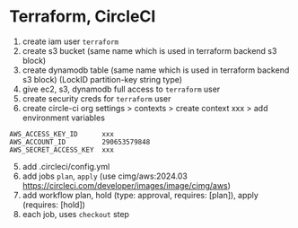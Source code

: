 # Terraform, CircleCI
1. create iam user `terraform`
2. create s3 bucket (same name which is used in terraform backend s3 block)
3. create dynamodb table (same name which is used in terraform backend s3 block) (LockID partition-key string type)
4. give ec2, s3, dynamodb full access to `terraform` user
5. create security creds for `terraform` user
6. create circle-ci org settings > contexts > create context xxx > add environment variables
```
AWS_ACCESS_KEY_ID      xxx
AWS_ACCOUNT_ID         290653579848
AWS_SECRET_ACCESS_KEY  xxx	
```
5. add .circleci/config.yml
6. add jobs `plan`, `apply` (use cimg/aws:2024.03 https://circleci.com/developer/images/image/cimg/aws)
7. add workflow plan, hold (type: approval, requires: [plan]), apply (requires: [hold])
8. each job, uses `checkout` step


